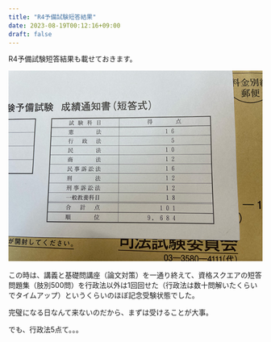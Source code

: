 ```yaml
---
title: "R4予備試験短答結果"
date: 2023-08-19T00:12:16+09:00
draft: false
---
```


R4予備試験短答結果も載せておきます。

![R4短答結果](./r4_tantou_result.jpg)

この時は、講義と基礎問講座（論文対策）を一通り終えて、資格スクエアの短答問題集（肢別500問）を行政法以外は1回回せた（行政法は数十問解いたくらいでタイムアップ）というくらいのほぼ記念受験状態でした。

完璧になる日なんて来ないのだから、まずは受けることが大事。

でも、行政法5点て。。。